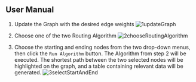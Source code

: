 ## User Manual

1. Update the Graph with the desired edge weights
![1updateGraph](https://user-images.githubusercontent.com/62227321/230799464-a36ae9b2-d230-479f-87d1-30ec3d24df86.gif)

2. Choose one of the two Routing Algorithm
![2chooseRoutingAlgorithm](https://user-images.githubusercontent.com/62227321/230799710-1627d47f-c4a5-4510-b3b7-340bb9bcb075.gif)

3. Choose the starting and ending nodes from the two drop-down menus, then click the `Run Algorithm` button. The Algorithm from step 2 will be executed. The shortest path between the two selected nodes will be highlighted on the graph, and a table containing relevant data will be generated.
![3selectStartAndEnd](https://user-images.githubusercontent.com/62227321/230799868-d226ab5d-4947-40f3-a97d-6729bedbed20.gif)
